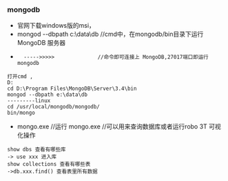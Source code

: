 ### mongodb
* 官网下载windows版的msi，
* mongod --dbpath c:\data\db  //cmd中，在mongodb/bin目录下运行MongoDB 服务器
*       ----->>>>>              //命令即可连接上 MongoDB,27017端口即运行mongodb
```操作实例
打开cmd , 
D:
cd D:\Program Files\MongoDB\Server\3.4\bin
mongod --dbpath e:\data\db
---------linux
cd /usr/local/mongodb/mongodb/
bin/mongo
```
* mongo.exe //运行 mongo.exe   //可以用来查询数据库或者运行robo 3T 可视化操作
```
show dbs 查看有哪些库 
-> use xxx 进入库
show collections 查看有哪些表
->db.xxx.find() 查看表里所有数据

```
